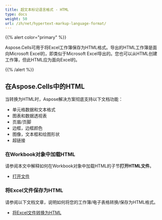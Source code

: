 ```yaml
---
title: 超文本标记语言格式 - HTML
type: docs
weight: 50
url: /zh/net/hypertext-markup-language-format/
---
```


{{% alert color="primary" %}} 

Aspose.Cells可用于将Excel工作簿保存为HTML格式。导出的HTML工作簿是面向Microsoft Excel的，即类似于Microsoft Excel导出的。您也可以从HTML创建工作簿，但此HTML应为面向Excel的。

{{% /alert %}} 
## **在Aspose.Cells中的HTML**
当转换为HTML时，Aspose解决方案彻底支持以下文档功能：

- 单元格数据和文本格式
- 图表和数据透视表
- 页眉/页脚
- 边框，边框颜色
- 图像，文本框和绘图形状
- 超链接
### **在Workbook对象中加载HTML**
请参阅本文中解释如何在Workbook对象中加载HTML的子节**打开HTML文件**。

- [打开文件](/cells/zh/net/opening-files-with-different-formats/#openingfileswithdifferentformats-openinghtmlfiles)
### **将Excel文件保存为HTML**
请参阅以下文档文章，说明如何将您的工作簿/电子表格转换/保存为HTML格式。

- [将Excel文件转换为HTML](/cells/zh/net/convert-workbook-to-different-formats/#convertworkbooktodifferentformats-convertingexcelworkbooktohtml)
